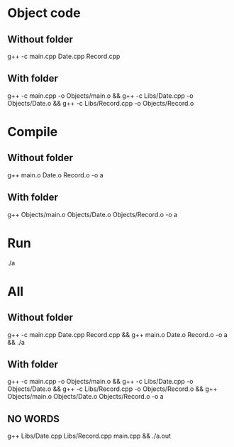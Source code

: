 # Object code

## Without folder
g++ -c main.cpp Date.cpp Record.cpp

## With folder
g++ -c main.cpp -o Objects/main.o && g++ -c Libs/Date.cpp -o Objects/Date.o && g++ -c Libs/Record.cpp -o Objects/Record.o
# Compile

## Without folder
g++ main.o Date.o Record.o -o a

## With folder
g++ Objects/main.o Objects/Date.o Objects/Record.o -o a

# Run
./a

# All

## Without folder
g++ -c main.cpp Date.cpp Record.cpp && g++ main.o Date.o Record.o -o a && ./a

## With folder
g++ -c main.cpp -o Objects/main.o && g++ -c Libs/Date.cpp -o Objects/Date.o && g++ -c Libs/Record.cpp -o Objects/Record.o && g++ Objects/main.o Objects/Date.o Objects/Record.o -o a

## NO WORDS
g++ Libs/Date.cpp Libs/Record.cpp main.cpp && ./a.out